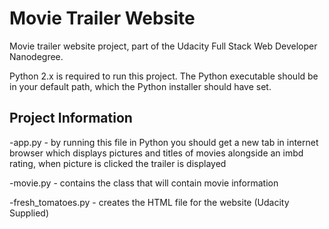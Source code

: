 # Movie Trailer Website
Movie trailer website project, part of the Udacity Full Stack Web Developer Nanodegree.

Python 2.x is required to run this project. The Python executable should be in your default path, which the Python installer should have set.

## Project Information
-app.py - by running this file in Python you should get a new tab in internet browser which displays pictures and titles of movies alongside an imbd rating, when picture is clicked the trailer is displayed

-movie.py - contains the class that will contain movie information

-fresh_tomatoes.py - creates the HTML file for the website (Udacity Supplied)

